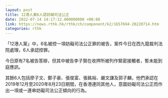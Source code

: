 ```yaml
---
layout: post
title: 12港人案6人認妨礙司法公正
date: 2022-07-14 14:17:12.000000000 +08:00
link: https://news.rthk.hk/rthk/ch/component/k2/1657694-20220714.htm
categories: rthk
---
```


「12港人案」中，6名被控一項妨礙司法公正罪的被告，案件今日在西九龍裁判法院處理，6人承認控罪。

今日原有7名被告答辯，但其中被告李子賢在收押所被列作緊密接觸者，暫未能到庭應訊。

其餘6人包括廖子文、鄭子豪、張俊富、張銘裕、嚴文謙及郭子麟，他們承認在2019年12月至2020年8月23日期間，在香港連同其他人，意圖妨礙司法公正而作出一項或一連串妨礙司法公正傾向的行為。
